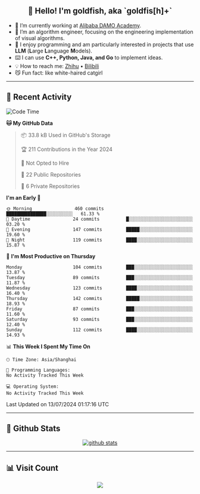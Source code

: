 
<h2 align="center">👋 Hello! I'm goldfish, aka `goldfis[h]+`</h2>

- 📍 I’m currently working at [Alibaba DAMO Academy](https://damo.alibaba.com/).  
- 🌱 I’m an algorithm engineer, focusing on the engineering implementation of visual algorithms.  
- 💬 I enjoy programming and am particularly interested in projects that use **LLM** (**L**arge **L**anguage **M**odels).   
- ⌨️ I can use **C++, Python, Java, and Go** to implement ideas.  
- 💡 How to reach me: [Zhihu](https://www.zhihu.com/people/goldfishh) • [Bilibili](https://space.bilibili.com/11349246)  
- 😼 Fun fact: like white-haired catgirl  

-------

## 🔧 Recent Activity

<!--START_SECTION:waka-->
![Code Time](http://img.shields.io/badge/Code%20Time-86%20hrs%2032%20mins-blue)

**🐱 My GitHub Data** 

> 📦 33.8 kB Used in GitHub's Storage 
 > 
> 🏆 211 Contributions in the Year 2024
 > 
> 🚫 Not Opted to Hire
 > 
> 📜 22 Public Repositories 
 > 
> 🔑 6 Private Repositories 
 > 
**I'm an Early 🐤** 

```text
🌞 Morning                460 commits         ███████████████░░░░░░░░░░   61.33 % 
🌆 Daytime                24 commits          █░░░░░░░░░░░░░░░░░░░░░░░░   03.20 % 
🌃 Evening                147 commits         █████░░░░░░░░░░░░░░░░░░░░   19.60 % 
🌙 Night                  119 commits         ████░░░░░░░░░░░░░░░░░░░░░   15.87 % 
```
📅 **I'm Most Productive on Thursday** 

```text
Monday                   104 commits         ███░░░░░░░░░░░░░░░░░░░░░░   13.87 % 
Tuesday                  89 commits          ███░░░░░░░░░░░░░░░░░░░░░░   11.87 % 
Wednesday                123 commits         ████░░░░░░░░░░░░░░░░░░░░░   16.40 % 
Thursday                 142 commits         █████░░░░░░░░░░░░░░░░░░░░   18.93 % 
Friday                   87 commits          ███░░░░░░░░░░░░░░░░░░░░░░   11.60 % 
Saturday                 93 commits          ███░░░░░░░░░░░░░░░░░░░░░░   12.40 % 
Sunday                   112 commits         ████░░░░░░░░░░░░░░░░░░░░░   14.93 % 
```


📊 **This Week I Spent My Time On** 

```text
🕑︎ Time Zone: Asia/Shanghai

💬 Programming Languages: 
No Activity Tracked This Week

💻 Operating System: 
No Activity Tracked This Week
```


 Last Updated on 13/07/2024 01:17:16 UTC
<!--END_SECTION:waka-->

-------

## 📆 Github Stats

<p align="center">
    <a href="https://github.com/anuraghazra/github-readme-stats">
      <img src="https://github-readme-stats.vercel.app/api?username=goldfishh&show_icons=true&theme=dracula" alt="github stats" />
    </a>
</p>

-------

## 📊 Visit Count

<p align="center">
  <a href="https://count.getloli.com/"><img src="https://count.getloli.com/get/@:goldfishh?theme=rule34"></a>
</p>
